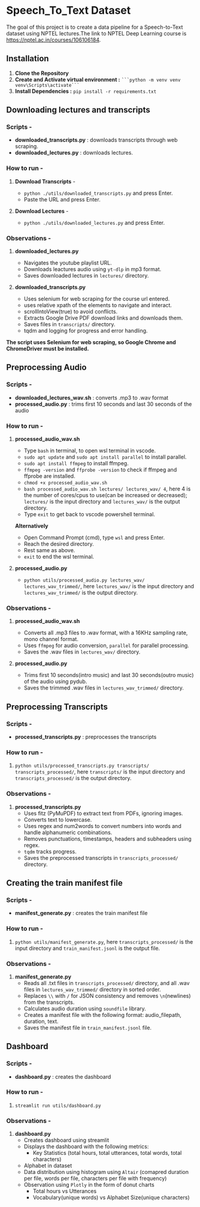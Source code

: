 # Speech_To_Text Dataset
The goal of this project is to create a data pipeline for a Speech-to-Text dataset using NPTEL lectures.The link to NPTEL Deep Learning course is https://nptel.ac.in/courses/106106184.


## Installation
  1. **Clone the Repository**
  2. **Create and Activate virtual environment :** 
     ` ```python -m venv venv
     venv\Scripts\activate``` ` 
  3. **Install Dependencies :** ```pip install -r requirements.txt```


## Downloading lectures and transcripts

### Scripts - 
- **downloaded_transcripts.py** : downloads transcripts through web scraping.
- **downloaded_lectures.py** : downloads lectures.


### How to run -
1. **Download Transcripts** -
   - `python ./utils/downloaded_transcripts.py` and press Enter.
   - Paste the URL and press Enter.

2. **Download Lectures** - 
   - `python ./utils/downloaded_lectures.py` and press Enter.
     
### Observations - 
1. **downloaded_lectures.py**
   - Navigates the youtube playlist URL.
   - Downloads leactures audio using ` yt-dlp ` in mp3 format.
   - Saves downloaded lectures in ` lectures/ ` directory.

 2. **downloaded_transcripts.py**
    - Uses selenium for web scraping for the course url entered.
    - uses relative xpath of the elements to navigate and interact.
    - scrollIntoView(true) to avoid conflicts.
    - Extracts Google Drive PDF download links and downloads them.
    - Saves files in ` transcripts/ ` directory.
    - tqdm and logging for progress and error handling.
 
 **The script uses Selenium for web scraping, so Google Chrome and ChromeDriver must be installed.**


 ## Preprocessing Audio

 ### Scripts - 
 - **downloaded_lectures_wav.sh** : converts .mp3 to .wav format
 - **processed_audio.py** : trims first 10 seconds and last 30 seconds of the audio

 ### How to run - 
 1. **processed_audio_wav.sh**
      - Type `bash` in terminal, to open wsl terminal in vscode.
      - `sudo apt update` and `sudo apt install parallel` to install parallel.
      - `sudo apt install ffmpeg` to install ffmpeg.
      - `ffmpeg -version` and `ffprobe -version` to check if ffmpeg and ffprobe are installed.
      - `chmod +x processed_audio_wav.sh`
      - `bash processed_audio_wav.sh lectures/ lectures_wav/ 4`, here 4 is the number of cores/cpus to use(can be increased or decreased); `lectures/` is the input directory and `lectures_wav/` is the output directory.
      - Type `exit` to get back to vscode powershell terminal.

      **Alternatively**
      - Open Command Prompt (cmd), type `wsl` and press Enter.
      - Reach the desired directory.
      - Rest same as above.
      - `exit` to end the wsl terminal.

 2. **processed_audio.py** 
      - `python utils/processed_audio.py lectures_wav/ lectures_wav_trimmed/`, here `lectures_wav/` is the input directory and `lectures_wav_trimmed/` is the output directory.

 ### Observations - 
 1. **processed_audio_wav.sh** 
    - Converts all .mp3 files to .wav format, with a 16KHz sampling rate, mono channel format.
    - Uses `ffmpeg` for audio conversion, `parallel` for parallel processing.
    - Saves the .wav files in `lectures_wav/` directory.

 2. **processed_audio.py**
    - Trims first 10 seconds(intro music) and last 30 seconds(outro music) of the audio using pydub.
    - Saves the trimmed .wav files in `lectures_wav_trimmed/` directory.


## Preprocessing Transcripts

### Scripts - 
- **processed_transcripts.py** : preprocesses the transcripts

### How to run - 
1. `python utils/processed_transcripts.py transcripts/ transcripts_processed/`, here `transcripts/` is the input directory and `transcripts_processed/` is the output directory.

### Observations - 
1. **processed_transcripts.py**
    - Uses fitz (PyMuPDF) to extract text from PDFs, ignoring images.
    - Converts text to lowercase.
    - Uses regex and num2words to convert numbers into words and handle alphanumeric combinations.
    - Removes punctuations, timestamps, headers and subheaders using regex.
    - `tqdm` tracks progress.
    - Saves the preprocessed transcripts in `transcripts_processed/` directory.


 ## Creating the train manifest file

 ### Scripts - 
 - **manifest_generate.py** : creates the train manifest file

 ### How to run - 
 1. `python utils/manifest_generate.py`, here `transcripts_processed/` is the input directory and `train_manifest.jsonl` is the output file.

 ### Observations - 
 1. **manifest_generate.py**
    - Reads all .txt files in `transcripts_processed/` directory, and all .wav files in `lectures_wav_trimmed/` directory in sorted order.
    - Replaces `\\` with `/` for JSON consistency and removes `\n`(newlines) from the transcripts.
    - Calculates audio duration using `soundfile` library.
    - Creates a manifest file with the following format: audio_filepath, duration, text.
    - Saves the manifest file in `train_manifest.jsonl` file.
    

 ## Dashboard
 
 ### Scripts - 
 - **dashboard.py** : creates the dashboard

 ### How to run - 
 1. `streamlit run utils/dashboard.py`

 ### Observations - 
 1. **dashboard.py**
    - Creates dashboard using streamlit
    - Displays the dashboard with the following metrics:
        - Key Statistics (total hours, total utterances, total words, total characters)
    - Alphabet in dataset
    - Data distribution using histogram using `Altair` (comapred duration per file, words per file, characters per file with frequency)
    - Observation using `Plotly` in the form of donut charts
      - Total hours vs Utterances
      - Vocabulary(unique words) vs Alphabet Size(unique characters)

 